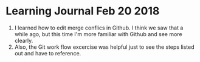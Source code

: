 # Learning Journal Feb 20 2018
1. I learned how to edit merge conflics in Github.  I think we saw that a while ago, but this time I'm more familiar with Github and see more clearly.
2. Also, the Git work flow excercise was helpful just to see the steps listed out and have to reference.